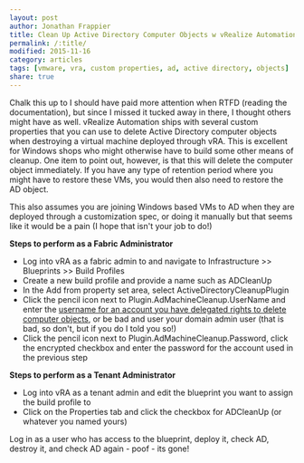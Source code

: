 ```yaml
---
layout: post
author: Jonathan Frappier
title: Clean Up Active Directory Computer Objects w vRealize Automation Custom Properties and Build Profiles
permalink: /:title/
modified: 2015-11-16
category: articles
tags: [vmware, vra, custom properties, ad, active directory, objects]
share: true
---
```

Chalk this up to I should have paid more attention when RTFD (reading the documentation), but since I missed it tucked away in there, I thought others might have as well. vRealize Automation ships with several custom properties that you can use to delete Active Directory computer objects when destroying a virtual machine deployed through vRA. This is excellent for Windows shops who might otherwise have to build some other means of cleanup. One item to point out, however, is that this will delete the computer object immediately. If you have any type of retention period where you might have to restore these VMs, you would then also need to restore the AD object.

This also assumes you are joining Windows based VMs to AD when they are deployed through a customization spec, or doing it manually but that seems like it would be a pain (I hope that isn't your job to do!)

<strong>Steps to perform as a Fabric Administrator</strong>
<ul>
	<li>Log into vRA as a fabric admin to and navigate to Infrastructure &gt;&gt; Blueprints &gt;&gt; Build Profiles</li>
	<li>Create a new build profile and provide a name such as ADCleanUp</li>
	<li>In the Add from property set area, select ActiveDirectoryCleanupPlugin</li>
	<li>Click the pencil icon next to Plugin.AdMachineCleanup.UserName and enter the <a href="http://sigkillit.com/2013/06/12/delegate-adddelete-computer-objects-in-ad/">username for an account you have delegated rights to delete computer objects</a>, or be bad and user your domain admin user (that is bad, so don't, but if you do I told you so!)</li>
	<li>Click the pencil icon next to Plugin.AdMachineCleanup.Password, click the encrypted checkbox and enter the password for the account used in the previous step</li>
</ul>
<strong>Steps to perform as a Tenant Administrator</strong>
<ul>
	<li>Log into vRA as a tenant admin and edit the blueprint you want to assign the build profile to</li>
	<li>Click on the Properties tab and click the checkbox for ADCleanUp (or whatever you named yours)</li>
</ul>
Log in as a user who has access to the blueprint, deploy it, check AD, destroy it, and check AD again - poof - its gone!